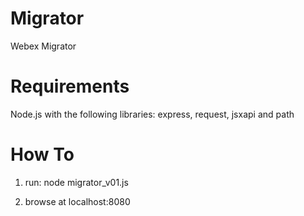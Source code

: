 # Migrator
Webex Migrator

# Requirements
Node.js with the following libraries: express, request, jsxapi and path

# How To

1) run: node migrator_v01.js

2) browse at localhost:8080




